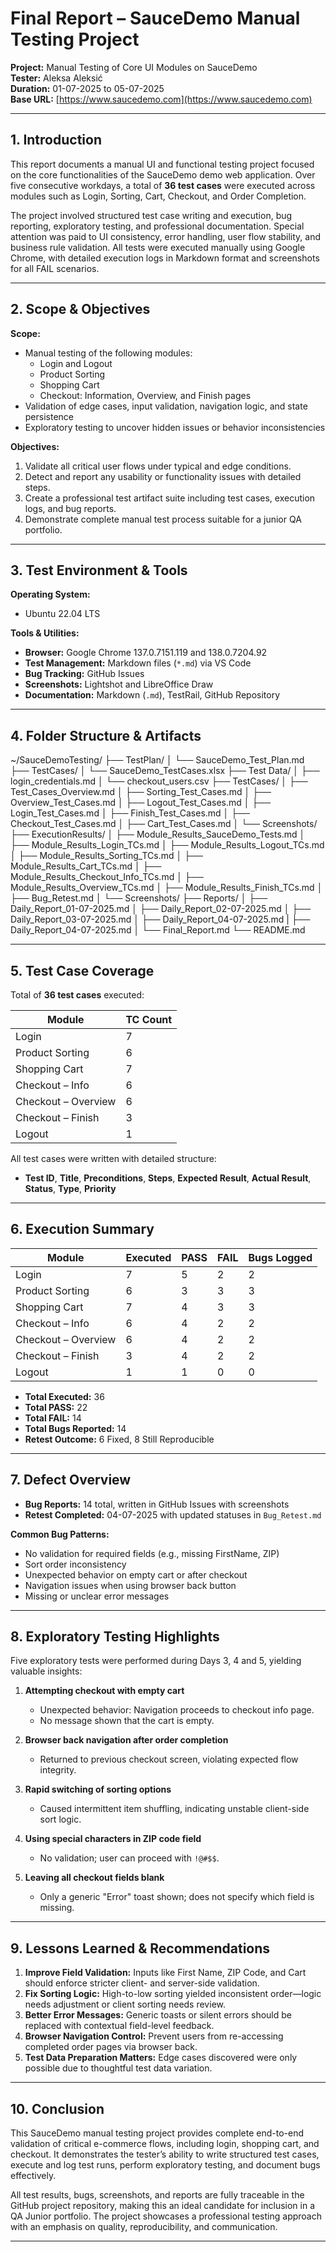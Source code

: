 # Final Report – SauceDemo Manual Testing Project

**Project:** Manual Testing of Core UI Modules on SauceDemo  
**Tester:** Aleksa Aleksić  
**Duration:** 01-07-2025 to 05-07-2025  
**Base URL:** [https://www.saucedemo.com](https://www.saucedemo.com)

---

## 1. Introduction

This report documents a manual UI and functional testing project focused on the core functionalities of the SauceDemo demo web application. Over five consecutive workdays, a total of **36 test cases** were executed across modules such as Login, Sorting, Cart, Checkout, and Order Completion.

The project involved structured test case writing and execution, bug reporting, exploratory testing, and professional documentation. Special attention was paid to UI consistency, error handling, user flow stability, and business rule validation. All tests were executed manually using Google Chrome, with detailed execution logs in Markdown format and screenshots for all FAIL scenarios.

---

## 2. Scope & Objectives

**Scope:**

- Manual testing of the following modules:
  - Login and Logout
  - Product Sorting
  - Shopping Cart
  - Checkout: Information, Overview, and Finish pages
- Validation of edge cases, input validation, navigation logic, and state persistence
- Exploratory testing to uncover hidden issues or behavior inconsistencies

**Objectives:**

1. Validate all critical user flows under typical and edge conditions.
2. Detect and report any usability or functionality issues with detailed steps.
3. Create a professional test artifact suite including test cases, execution logs, and bug reports.
4. Demonstrate complete manual test process suitable for a junior QA portfolio.

---

## 3. Test Environment & Tools

**Operating System:**

- Ubuntu 22.04 LTS

**Tools & Utilities:**

- **Browser:** Google Chrome 137.0.7151.119 and 138.0.7204.92 
- **Test Management:** Markdown files (`*.md`) via VS Code
- **Bug Tracking:** GitHub Issues
- **Screenshots:** Lightshot and LibreOffice Draw
- **Documentation:** Markdown (`.md`), TestRail, GitHub Repository

---

## 4. Folder Structure & Artifacts


~/SauceDemoTesting/
├── TestPlan/
│ └── SauceDemo_Test_Plan.md
├── TestCases/
│ └── SauceDemo_TestCases.xlsx
├── Test Data/
│ ├── login_credentials.md
│ └── checkout_users.csv
├── TestCases/
│ ├── Test_Cases_Overview.md
│ ├── Sorting_Test_Cases.md
│ ├── Overview_Test_Cases.md
│ ├── Logout_Test_Cases.md
│ ├── Login_Test_Cases.md
│ ├── Finish_Test_Cases.md
│ ├── Checkout_Test_Cases.md
│ ├── Cart_Test_Cases.md
│ └── Screenshots/
├── ExecutionResults/
│ ├── Module_Results_SauceDemo_Tests.md
│ ├── Module_Results_Login_TCs.md
│ ├── Module_Results_Logout_TCs.md
│ ├── Module_Results_Sorting_TCs.md
│ ├── Module_Results_Cart_TCs.md
│ ├── Module_Results_Checkout_Info_TCs.md
│ ├── Module_Results_Overview_TCs.md
│ ├── Module_Results_Finish_TCs.md
│ ├── Bug_Retest.md
│ └── Screenshots/
├── Reports/
│ ├── Daily_Report_01-07-2025.md
│ ├── Daily_Report_02-07-2025.md
│ ├── Daily_Report_03-07-2025.md
│ ├── Daily_Report_04-07-2025.md
| ├── Daily_Report_04-07-2025.md
│ └── Final_Report.md
└── README.md

---

## 5. Test Case Coverage

Total of **36 test cases** executed:

| Module                | TC Count |
|-----------------------|----------|
| Login                 | 7        |
| Product Sorting       | 6        |
| Shopping Cart         | 7        |
| Checkout – Info       | 6        |
| Checkout – Overview   | 6        |
| Checkout – Finish     | 3        |
| Logout                | 1        |

All test cases were written with detailed structure:
- **Test ID**, **Title**, **Preconditions**, **Steps**, **Expected Result**, **Actual Result**, **Status**, **Type**, **Priority**

---

## 6. Execution Summary

| Module                | Executed | PASS | FAIL | Bugs Logged |
|-----------------------|----------|------|------|-------------|
| Login                 | 7        | 5    | 2    | 2           |
| Product Sorting       | 6        | 3    | 3    | 3           |
| Shopping Cart         | 7        | 4    | 3    | 3           |
| Checkout – Info       | 6        | 4    | 2    | 2           |
| Checkout – Overview   | 6        | 4    | 2    | 2           |
| Checkout – Finish     | 3        | 4    | 2    | 2           |
| Logout                | 1        | 1    | 0    | 0           |

- **Total Executed:** 36  
- **Total PASS:** 22  
- **Total FAIL:** 14  
- **Total Bugs Reported:** 14  
- **Retest Outcome:** 6 Fixed, 8 Still Reproducible

---

## 7. Defect Overview

- **Bug Reports:** 14 total, written in GitHub Issues with screenshots
- **Retest Completed:** 04-07-2025 with updated statuses in `Bug_Retest.md`

**Common Bug Patterns:**

- No validation for required fields (e.g., missing FirstName, ZIP)
- Sort order inconsistency
- Unexpected behavior on empty cart or after checkout
- Navigation issues when using browser back button
- Missing or unclear error messages

---

## 8. Exploratory Testing Highlights

Five exploratory tests were performed during Days 3, 4 and 5, yielding valuable insights:

1. **Attempting checkout with empty cart**  
   - Unexpected behavior: Navigation proceeds to checkout info page.  
   - No message shown that the cart is empty.

2. **Browser back navigation after order completion**  
   - Returned to previous checkout screen, violating expected flow integrity.

3. **Rapid switching of sorting options**  
   - Caused intermittent item shuffling, indicating unstable client-side sort logic.

4. **Using special characters in ZIP code field**  
   - No validation; user can proceed with `!@#$$`.

5. **Leaving all checkout fields blank**  
   - Only a generic "Error" toast shown; does not specify which field is missing.

---

## 9. Lessons Learned & Recommendations

1. **Improve Field Validation:** Inputs like First Name, ZIP Code, and Cart should enforce stricter client- and server-side validation.
2. **Fix Sorting Logic:** High-to-low sorting yielded inconsistent order—logic needs adjustment or client sorting needs review.
3. **Better Error Messages:** Generic toasts or silent errors should be replaced with contextual field-level feedback.
4. **Browser Navigation Control:** Prevent users from re-accessing completed order pages via browser back.
5. **Test Data Preparation Matters:** Edge cases discovered were only possible due to thoughtful test data variation.

---

## 10. Conclusion

This SauceDemo manual testing project provides complete end-to-end validation of critical e-commerce flows, including login, shopping cart, and checkout. It demonstrates the tester’s ability to write structured test cases, execute and log test runs, perform exploratory testing, and document bugs effectively.

All test results, bugs, screenshots, and reports are fully traceable in the GitHub project repository, making this an ideal candidate for inclusion in a QA Junior portfolio. The project showcases a professional testing approach with an emphasis on quality, reproducibility, and communication.

---
